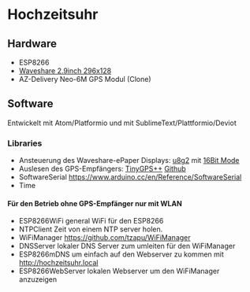 # Hochzeitsuhr

## Hardware
* ESP8266
* [Waveshare 2.9inch 296x128](https://www.waveshare.com/wiki/2.9inch_e-Paper_Module)
* AZ-Delivery Neo-6M GPS Modul (Clone)

## Software
Entwickelt mit Atom/Platformio
und mit SublimeText/Plattformio/Deviot

### Libraries

* Ansteuerung des Waveshare-ePaper Displays:
  [u8g2](https://github.com/olikraus/u8g2) mit [16Bit Mode](https://github.com/olikraus/u8g2/wiki/u8g2setupcpp#16-bit-mode)
* Auslesen des GPS-Empfängers:
  [TinyGPS++](http://arduiniana.org/libraries/tinygpsplus/)
  [Github](https://github.com/mikalhart/TinyGPSPlus)
* SoftwareSerial https://www.arduino.cc/en/Reference/SoftwareSerial
* Time 


#### Für den Betrieb ohne GPS-Empfänger nur mit WLAN
* ESP8266WiFi general WiFi für den ESP8266
* NTPClient Zeit von einem NTP server holen.
* WiFiManager https://github.com/tzapu/WiFiManager
* DNSServer lokaler DNS Server zum umleiten für den WiFiManager
* ESP8266mDNS um einfach auf den Webserver zu kommen mit http://hochzeitsuhr.local
* ESP8266WebServer lokalen Webserver um den WiFiManager anzuzeigen
